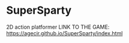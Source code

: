 # SuperSparty
2D action platformer 
LINK TO THE GAME: https://agecir.github.io/SuperSparty/index.html
